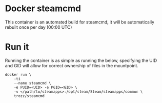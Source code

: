# Docker steamcmd
This container is an automated build for steamcmd, it will be automatically rebuilt once per day (00:00 UTC)

# Run it
Running the container is as simple as running the below, specifying the UID and GID will allow for correct ownership of files in the mountpoint.
```
docker run \
    -ti
    --name steamcmd \
    -e PUID=<UID> -e PGID=<GID> \
    -v </path/to/steamapps>:/opt/steam/Steam/steamapps/common \
    trozz/steamcmd
```
